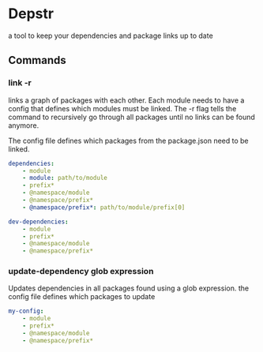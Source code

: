 # Depstr

a tool to keep your dependencies and package links up to date 


## Commands

### link -r

links a graph of packages with each other. Each module needs to have a config 
that defines which modules must be linked. The -r flag tells the command to 
recursively go through all packages until no links can be found anymore.

The config file defines which packages from the package.json need to be linked.


```yaml
dependencies:
    - module
    - module: path/to/module
    - prefix*
    - @namespace/module
    - @namespace/prefix*
    - @namespace/prefix*: path/to/module/prefix[0]

dev-dependencies:
    - module
    - prefix*
    - @namespace/module
    - @namespace/prefix*

```


### update-dependency glob expression

Updates dependencies in all packages found using a glob expression. the config
file defines which packages to update 



```yaml
my-config:
    - module
    - prefix*
    - @namespace/module
    - @namespace/prefix*
```